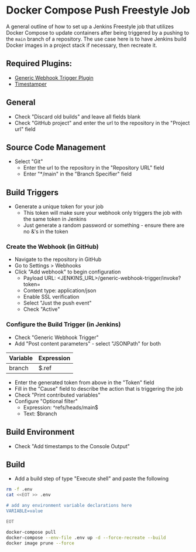 # Docker Compose Push Freestyle Job

A general outline of how to set up a Jenkins Freestyle job that utilizes Docker Compose to update containers after being triggered by a pushing to the `main` branch of a repository. The use case here is to have Jenkins build Docker images in a project stack if necessary, then recreate it.

## Required Plugins:

- [Generic Webhook Trigger Plugin](https://plugins.jenkins.io/generic-webhook-trigger/)
- [Timestamper](https://plugins.jenkins.io/timestamper/)

## General

- Check "Discard old builds" and leave all fields blank
- Check "GitHub project" and enter the url to the repository in the "Project url" field

## Source Code Management

- Select "Git"
  - Enter the url to the repository in the "Repository URL" field
  - Enter "\*/main" in the "Branch Specifier" field

## Build Triggers

- Generate a unique token for your job
  - This token will make sure your webhook only triggers the job with the same token in Jenkins
  - Just generate a random password or something - ensure there are no &'s in the token

### Create the Webhook (in GitHub)

- Navigate to the repository in GitHub
- Go to Settings > Webhooks
- Click "Add webhook" to begin configuration
  - Payload URL: <JENKINS_URL>/generic-webhook-trigger/invoke?token=<TOKEN>
  - Content type: application/json
  - Enable SSL verification
  - Select "Just the push event"
  - Check "Active"

### Configure the Build Trigger (in Jenkins)

- Check "Generic Webhook Trigger"
- Add "Post content parameters" - select "JSONPath" for both

| Variable | Expression |
| -------- | ---------- |
| branch   | $.ref      |

- Enter the generated token from above in the "Token" field
- Fill in the "Cause" field to describe the action that is triggering the job
- Check "Print contributed variables"
- Configure "Optional filter"
  - Expression: ^refs/heads/main$
  - Text: $branch

## Build Environment

- Check "Add timestamps to the Console Output"

## Build

- Add a build step of type "Execute shell" and paste the following

```bash
rm -f .env
cat <<EOT >> .env

# add any environment variable declarations here
VARIABLE=value

EOT

docker-compose pull
docker-compose --env-file .env up -d --force-recreate --build
docker image prune --force
```
